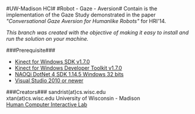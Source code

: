 #UW-Madison HCI#
#Robot - Gaze - Aversion#
Contain is the implementation of the Gaze Study demonstrated in the paper *"Conversational Gaze Aversion for Humanlike Robots"* for HRI'14.

_This branch was created with the objective of making it easy to install and run the solution on your machine._

###Prerequisite###
* [Kinect for Windows SDK v1.7.0](https://www.microsoft.com/en-us/download/details.aspx?id=36996)
* [Kinect for Windows Developer Toolkit v1.7.0](https://www.microsoft.com/en-us/download/details.aspx?id=36998)
* [NAOQi DotNet 4 SDK 1.14.5 Windows 32 bits](https://community.aldebaran.com/en/resources/software/7-other-resources)
* [Visual Studio 2010 or newer](https://www.visualstudio.com/en-us/products/visual-studio-community-vs.aspx)

###Creators###
sandrist(at)cs.wisc.edu  
xtan(at)cs.wisc.edu 
University of Wisconsin - Madison  
[Human Computer Interactive Lab](hci.cs.wisc.edu)
